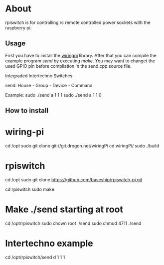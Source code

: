 # About

rpiswitch is for controlling rc remote controlled power sockets 
with the raspberry pi.


## Usage

First you have to install the [wiringpi](https://projects.drogon.net/raspberry-pi/wiringpi/download-and-install/) library.
After that you can compile the example program *send* by executing *make*. 
You may want to changet the used GPIO pin before compilation in the send.cpp source file.

Integraded Intertechno Switches

send: House - Group - Device - Command

Example:
sudo ./send a 1 1 1
sudo ./send a 1 1 0


## How to install

# wiring-pi
cd /opt
sudo git clone git://git.drogon.net/wiringPi
cd wiringPi/
sudo ./build

# rpiswitch
cd /opt
sudo git clone https://github.com/baseship/rpiswitch-pi.git

cd rpiswitch
sudo make

# Make ./send starting at root
cd /opt/rpiswitch
sudo chown root ./send
sudo chmod 4711 ./send


# Intertechno example
cd /opt/rpiswitch/send d 1 1 1
